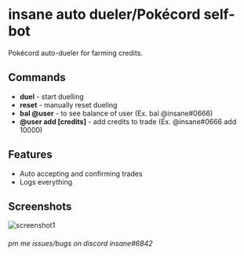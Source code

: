 # insane auto dueler/Pokécord self-bot

Pokécord auto-dueler for farming credits.

## Commands

- **duel** - start duelling
- **reset** - manually reset dueling
- **bal @user** - to see balance of user (Ex. bal @insane#0666)
- **@user add [credits]** - add credits to trade (Ex. @insane#0666 add 10000) 

## Features

- Auto accepting and confirming trades
- Logs everything

## Screenshots

![screenshot1](https://i.imgur.com/nJene1U.png)

###### pm me issues/bugs on discord insane#6842
